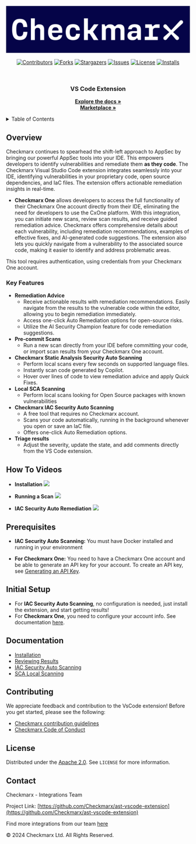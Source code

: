 <img src="media/checkmarx_logo.png">
<br />
<div align="center">

[![Contributors][contributors-shield]][contributors-url]
[![Forks][forks-shield]][forks-url]
[![Stargazers][stars-shield]][stars-url]
[![Issues][issues-shield]][issues-url]
[![License][license-shield]][license-url]
[![Installs][installs-vscode-shield]][installs-vscode-url]

</div>

<br />
<p align="center">
  <h3 align="center">VS Code Extension</h3>
  <p align="center">
    <a href="https://checkmarx.com/resource/documents/en/34965-68742-checkmarx-one-vs-code-extension--plugin-.html"><strong>Explore the docs »</strong></a>
    <br />
    <a href="https://marketplace.visualstudio.com/items?itemName=checkmarx.ast-results"><strong>Marketplace »</strong></a>
  </p>
</p>

<details>
  <summary>Table of Contents</summary>
  <ol>
    <li><a href="#overview">Overview</a></li>
    <li><a href="#key-features">Key Features</a></li>
    <li><a href="#how-to-videos">How To Videos</a></li>
    <li><a href="#prerequisites">Prerequisites</a></li>
    <li><a href="#initial-setup">Initial Setup</a></li>
    <li><a href="#contributing">Documentation</a></li>
    <li><a href="#contributing">Contributing</a></li>
    <li><a href="#license">License</a></li>
    <li><a href="#contact">Contact</a></li>
  </ol>
</details>

## Overview

Checkmarx continues to spearhead the shift-left approach to AppSec by bringing our powerful AppSec tools into your IDE. This empowers developers to identify vulnerabilities and remediate them **as they code**. 
The Checkmarx Visual Studio Code extension integrates seamlessly into your IDE, identifying vulnerabilities in your proprietary code, open source dependencies, and IaC files. The extension offers actionable remediation insights in real-time.

- **Checkmarx One** allows developers to access the full functionality of their Checkmarx One account directly from their IDE, eliminating the need for developers to use the CxOne platform. With this integration, you can initiate new scans, review scan results, and receive guided remediation advice. Checkmarx offers comprehensive details about each vulnerability, including remediation recommendations, examples of effective fixes, and AI-generated code suggestions. The extension also lets you quickly navigate from a vulnerability to the associated source code, making it easier to identify and address problematic areas.
  
This tool requires authentication, using credentials from your Checkmarx One account.

### Key Features

- **Remediation Advice**
  - Receive actionable results with remediation recommendations. Easily navigate from the results to the vulnerable code within the editor, allowing you to begin remediation immediately.
  - Access one-click Auto Remediation options for open-source risks.
  - Utilize the AI Security Champion feature for code remediation suggestions.
- **Pre-commit Scans**
  - Run a new scan directly from your IDE before committing your code, or import scan results from your Checkmarx One account.
- **Checkmarx Static Analysis Security Auto Scanning**  
  - Perform local scans every few seconds on supported language files.
  - Instantly scan code generated by Copilot.
  - Hover over lines of code to view remediation advice and apply Quick Fixes.
- **Local SCA Scanning**
  - Perform local scans looking for Open Source packages with known vulnerabilities 
- **Checkmarx IAC Security Auto Scanning**
  - A free tool that requires no Checkmarx account.
  - Scans your code automatically, running in the background whenever you open or save an IaC file.
  - Offers one-click Auto Remediation options.
- **Triage results**
  - Adjust the severity, update the state, and add comments directly from the VS Code extension.

## How To Videos
- **Installation**
![](https://raw.githubusercontent.com/Checkmarx/ci-cd-integrations/main/.images/vscode_installation_and_initial_setup.gif)

- **Running a Scan**
![](https://raw.githubusercontent.com/Checkmarx/ci-cd-integrations/main/.images/vscode_running_scan.gif)

- **IAC Security Auto Remediation**
![](https://raw.githubusercontent.com/Checkmarx/ci-cd-integrations/main/.images/vscode_kics_auto_remediation.gif)

## Prerequisites
- **IAC Security Auto Scanning:**
You must have Docker installed and running in your environment

- **For Checkmarx One:**
You need to have a Checkmarx One account and be able to generate an API key for your account. To create an API key, see [Generating an API Key](https://checkmarx.com/resource/documents/en/34965-118315-authentication-for-checkmarx-one-cli.html#UUID-a4e31a96-1f36-6293-e95a-97b4b9189060_UUID-1e7abdfa-77eb-2a6c-f12a-c812a1e1dcf7).

## Initial Setup
- For **IAC Security Auto Scanning**, no configuration is needed, just install the extension, and start getting results!
- For **Checkmarx One**, you need to configure your account info. See documentation [here](https://checkmarx.com/resource/documents/en/34965-123549-installing-and-setting-up-the-checkmarx-vs-code-extension.html).

## Documentation
- [Installation](https://docs.checkmarx.com/en/34965-123549-installing-and-setting-up-the-checkmarx-vs-code-extension.html)
- [Reviewing Results](https://checkmarx.com/resource/documents/en/34965-68743-visual-studio-code---checkmarx-one--ast--results.html)
- [IAC Security Auto Scanning](https://docs.checkmarx.com/en/34965-68744-using-the-checkmarx-vs-code-extension---kics-auto-scanning.html)
- [SCA Local Scanning](https://docs.checkmarx.com/en/34965-152266-using-the-vs-code-checkmarx-extension---sca-realtime-scanning.html)

## Contributing

We appreciate feedback and contribution to the VsCode extension! Before you get started, please see the following:

- [Checkmarx contribution guidelines](docs/contributing.md)
- [Checkmarx Code of Conduct](docs/code_of_conduct.md)

<!-- LICENSE -->
## License

Distributed under the [Apache 2.0](LICENSE). See `LICENSE` for more information.

<!-- CONTACT -->
## Contact

Checkmarx - Integrations Team

Project Link: [https://github.com/Checkmarx/ast-vscode-extension](https://github.com/Checkmarx/ast-vscode-extension)

Find more integrations from our team [here](https://github.com/Checkmarx/ci-cd-integrations#checkmarx-ast-integrations)

© 2024 Checkmarx Ltd. All Rights Reserved.

[contributors-shield]: https://img.shields.io/github/contributors/Checkmarx/ast-vscode-extension.svg
[contributors-url]: https://github.com/Checkmarx/ast-vscode-extension/graphs/contributors
[forks-shield]: https://img.shields.io/github/forks/Checkmarx/ast-vscode-extension.svg
[forks-url]: https://github.com/Checkmarx/ast-vscode-extension/network/members
[stars-shield]: https://img.shields.io/github/stars/Checkmarx/ast-vscode-extension.svg
[stars-url]: https://github.com/Checkmarx/ast-vscode-extension/stargazers
[issues-shield]: https://img.shields.io/github/issues/Checkmarx/ast-vscode-extension.svg
[issues-url]: https://github.com/Checkmarx/ast-vscode-extension/issues
[license-shield]: https://img.shields.io/github/license/Checkmarx/ast-vscode-extension.svg
[license-url]: https://github.com/Checkmarx/ast-vscode-extension/blob/master/LICENSE
[installs-vscode-url]: https://marketplace.visualstudio.com/items?itemName=checkmarx.ast-results
[installs-vscode-shield]: https://img.shields.io/visual-studio-marketplace/i/checkmarx.ast-results
